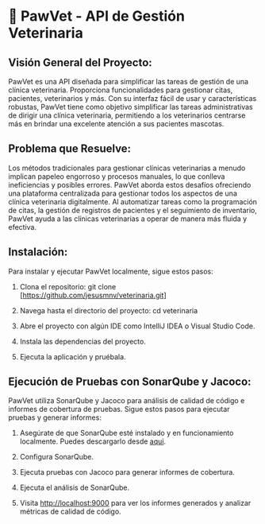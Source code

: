 # 🐾 PawVet - API de Gestión Veterinaria

## Visión General del Proyecto:

PawVet es una API diseñada para simplificar las tareas de gestión de una clínica veterinaria. Proporciona funcionalidades para gestionar citas, pacientes, veterinarios y más. Con su interfaz fácil de usar y características robustas, PawVet tiene como objetivo simplificar las tareas administrativas de dirigir una clínica veterinaria, permitiendo a los veterinarios centrarse más en brindar una excelente atención a sus pacientes mascotas.

## Problema que Resuelve:

Los métodos tradicionales para gestionar clínicas veterinarias a menudo implican papeleo engorroso y procesos manuales, lo que conlleva ineficiencias y posibles errores. PawVet aborda estos desafíos ofreciendo una plataforma centralizada para gestionar todos los aspectos de una clínica veterinaria digitalmente. Al automatizar tareas como la programación de citas, la gestión de registros de pacientes y el seguimiento de inventario, PawVet ayuda a las clínicas veterinarias a operar de manera más fluida y efectiva.

## Instalación:

Para instalar y ejecutar PawVet localmente, sigue estos pasos:

1. Clona el repositorio:
   git clone [https://github.com/jesusmnv/veterinaria.git]

2. Navega hasta el directorio del proyecto:
   cd veterinaria

3. Abre el proyecto con algún IDE como IntelliJ IDEA o Visual Studio Code.
4. Instala las dependencias del proyecto.
5. Ejecuta la aplicación y pruébala.

## Ejecución de Pruebas con SonarQube y Jacoco:

PawVet utiliza SonarQube y Jacoco para análisis de calidad de código e informes de cobertura de pruebas. Sigue estos pasos para ejecutar pruebas y generar informes:

1. Asegúrate de que SonarQube esté instalado y en funcionamiento localmente. Puedes descargarlo desde [aquí](https://www.sonarsource.com/products/sonarqube/downloads/).

2. Configura SonarQube.

3. Ejecuta pruebas con Jacoco para generar informes de cobertura.

4. Ejecuta el análisis de SonarQube.

5. Visita [http://localhost:9000](http://localhost:9000) para ver los informes generados y analizar métricas de calidad de código.
